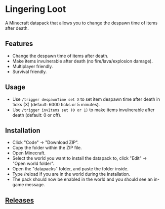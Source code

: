 # Lingering Loot
A Minecraft datapack that allows you to change the despawn time of items after death.

## Features
* Change the despawn time of items after death.
* Make items invulnerable after death (no fire/lava/explosion damage).
* Multiplayer friendly.
* Survival friendly.

## Usage
* Use ```/trigger despawnTime set X``` to set item despawn time after death in ticks (X) (default: 6000 ticks or 5 minutes).
* Use ```/trigger invItems set (0 or 1)``` to make items invulnerable after death (default: 0 or off).

## Installation
* Click "Code" -> "Download ZIP".
* Copy the folder within the ZIP file.
* Open Minecraft.
* Select the world you want to install the datapack to, click "Edit" -> "Open world folder".
* Open the "datapacks" folder, and paste the folder inside.
* Type /reload if you are in the world during the installation.
* The pack should now be enabled in the world and you should see an in-game message.

## [Releases](https://github.com/TechnoBro03/LingeringLoot/releases)

